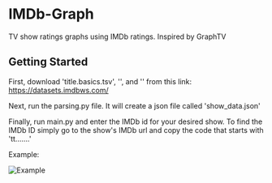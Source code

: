 # IMDb-Graph
TV show ratings graphs using IMDb ratings. Inspired by GraphTV

## Getting Started
First, download 'title.basics.tsv', '', and '' from this link: https://datasets.imdbws.com/

Next, run the parsing.py file. It will create a json file called 'show_data.json'

Finally, run main.py and enter the IMDb id for your desired show. To find the IMDb ID simply go to the show's IMDb url and copy the code that starts with 'tt.......'

Example:

![Example](cowboylynk.github.com/IMDb-Graph/example.png)
